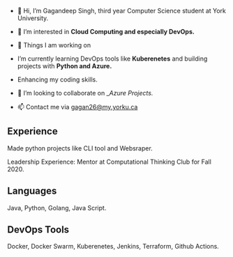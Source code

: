 
- 👋 Hi, I’m Gagandeep Singh, third year Computer Science student at York University.


- 👀 I’m interested in __Cloud Computing and especially DevOps.__
 
- 🌱 Things I am working on 
 
- I’m currently learning DevOps tools like __Kuberenetes__ and building projects with __Python and Azure.__
- Enhancing my coding skills.

- 💞️ I’m looking to collaborate on __Azure Projects._ 

- 📫 Contact me via gagan26@my.yorku.ca


## Experience

Made python projects like CLI tool and Websraper.

Leadership Experience: Mentor at Computational Thinking Club for Fall 2020.


## Languages 

Java, Python, Golang, Java Script.

## DevOps Tools

Docker, Docker Swarm, Kuberenetes, Jenkins, Terraform, Github Actions.


<!---
Gagan2699/Gagan2699 is a ✨ special ✨ repository because its `README.md` (this file) appears on your GitHub profile.
You can click the Preview link to take a look at your changes.
--->
